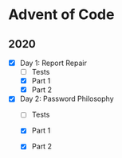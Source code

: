 # Advent of Code
## 2020

* [x] Day 1: Report Repair
    * [ ] Tests
    * [x] Part 1
    * [x] Part 2
* [x] Day 2: Password Philosophy
    * [ ] Tests
    * [x] Part 1
    * [x] Part 2

